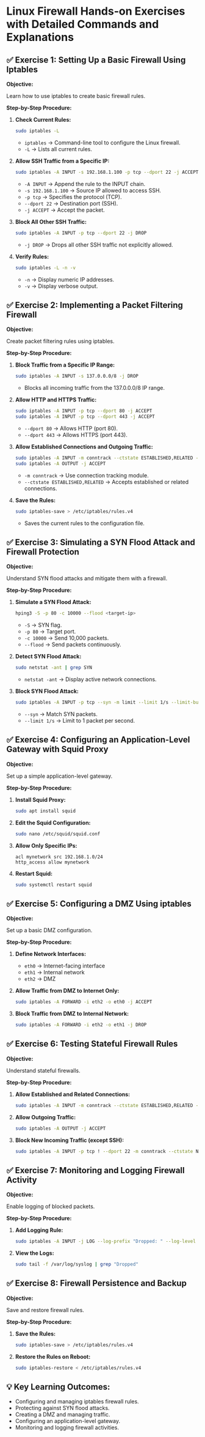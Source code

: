# Linux Firewall Hands-on Exercises with Detailed Commands and Explanations

## ✅ Exercise 1: Setting Up a Basic Firewall Using Iptables

**Objective:**

Learn how to use iptables to create basic firewall rules.

**Step-by-Step Procedure:**

1. **Check Current Rules:**

    ```bash
    sudo iptables -L
    ```

    - `iptables` → Command-line tool to configure the Linux firewall.
    - `-L` → Lists all current rules.

2. **Allow SSH Traffic from a Specific IP:**

    ```bash
    sudo iptables -A INPUT -s 192.168.1.100 -p tcp --dport 22 -j ACCEPT
    ```

    - `-A INPUT` → Append the rule to the INPUT chain.
    - `-s 192.168.1.100` → Source IP allowed to access SSH.
    - `-p tcp` → Specifies the protocol (TCP).
    - `--dport 22` → Destination port (SSH).
    - `-j ACCEPT` → Accept the packet.

3. **Block All Other SSH Traffic:**

    ```bash
    sudo iptables -A INPUT -p tcp --dport 22 -j DROP
    ```

    - `-j DROP` → Drops all other SSH traffic not explicitly allowed.

4. **Verify Rules:**

    ```bash
    sudo iptables -L -n -v
    ```

    - `-n` → Display numeric IP addresses.
    - `-v` → Display verbose output.

## ✅ Exercise 2: Implementing a Packet Filtering Firewall

**Objective:**

Create packet filtering rules using iptables.

**Step-by-Step Procedure:**

1. **Block Traffic from a Specific IP Range:**

    ```bash
    sudo iptables -A INPUT -s 137.0.0.0/8 -j DROP
    ```

    - Blocks all incoming traffic from the 137.0.0.0/8 IP range.

2. **Allow HTTP and HTTPS Traffic:**

    ```bash
    sudo iptables -A INPUT -p tcp --dport 80 -j ACCEPT
    sudo iptables -A INPUT -p tcp --dport 443 -j ACCEPT
    ```

    - `--dport 80` → Allows HTTP (port 80).
    - `--dport 443` → Allows HTTPS (port 443).

3. **Allow Established Connections and Outgoing Traffic:**

    ```bash
    sudo iptables -A INPUT -m conntrack --ctstate ESTABLISHED,RELATED -j ACCEPT
    sudo iptables -A OUTPUT -j ACCEPT
    ```

    - `-m conntrack` → Use connection tracking module.
    - `--ctstate ESTABLISHED,RELATED` → Accepts established or related connections.

4. **Save the Rules:**

    ```bash
    sudo iptables-save > /etc/iptables/rules.v4
    ```

    - Saves the current rules to the configuration file.

## ✅ Exercise 3: Simulating a SYN Flood Attack and Firewall Protection

**Objective:**

Understand SYN flood attacks and mitigate them with a firewall.

**Step-by-Step Procedure:**

1. **Simulate a SYN Flood Attack:**

    ```bash
    hping3 -S -p 80 -c 10000 --flood <target-ip>
    ```

    - `-S` → SYN flag.
    - `-p 80` → Target port.
    - `-c 10000` → Send 10,000 packets.
    - `--flood` → Send packets continuously.

2. **Detect SYN Flood Attack:**

    ```bash
    sudo netstat -ant | grep SYN
    ```

    - `netstat -ant` → Display active network connections.

3. **Block SYN Flood Attack:**

    ```bash
    sudo iptables -A INPUT -p tcp --syn -m limit --limit 1/s --limit-burst 3 -j ACCEPT
    ```

    - `--syn` → Match SYN packets.
    - `--limit 1/s` → Limit to 1 packet per second.

## ✅ Exercise 4: Configuring an Application-Level Gateway with Squid Proxy

**Objective:**

Set up a simple application-level gateway.

**Step-by-Step Procedure:**

1. **Install Squid Proxy:**

    ```bash
    sudo apt install squid
    ```

2. **Edit the Squid Configuration:**

    ```bash
    sudo nano /etc/squid/squid.conf
    ```

3. **Allow Only Specific IPs:**

    ```plaintext
    acl mynetwork src 192.168.1.0/24
    http_access allow mynetwork
    ```

4. **Restart Squid:**

    ```bash
    sudo systemctl restart squid
    ```

## ✅ Exercise 5: Configuring a DMZ Using iptables

**Objective:**

Set up a basic DMZ configuration.

**Step-by-Step Procedure:**

1. **Define Network Interfaces:**

    - `eth0` → Internet-facing interface
    - `eth1` → Internal network
    - `eth2` → DMZ

2. **Allow Traffic from DMZ to Internet Only:**

    ```bash
    sudo iptables -A FORWARD -i eth2 -o eth0 -j ACCEPT
    ```

3. **Block Traffic from DMZ to Internal Network:**

    ```bash
    sudo iptables -A FORWARD -i eth2 -o eth1 -j DROP
    ```

## ✅ Exercise 6: Testing Stateful Firewall Rules

**Objective:**

Understand stateful firewalls.

**Step-by-Step Procedure:**

1. **Allow Established and Related Connections:**

    ```bash
    sudo iptables -A INPUT -m conntrack --ctstate ESTABLISHED,RELATED -j ACCEPT
    ```

2. **Allow Outgoing Traffic:**

    ```bash
    sudo iptables -A OUTPUT -j ACCEPT
    ```

3. **Block New Incoming Traffic (except SSH):**

    ```bash
    sudo iptables -A INPUT -p tcp ! --dport 22 -m conntrack --ctstate NEW -j DROP
    ```

## ✅ Exercise 7: Monitoring and Logging Firewall Activity

**Objective:**

Enable logging of blocked packets.

**Step-by-Step Procedure:**

1. **Add Logging Rule:**

    ```bash
    sudo iptables -A INPUT -j LOG --log-prefix "Dropped: " --log-level 4
    ```

2. **View the Logs:**

    ```bash
    sudo tail -f /var/log/syslog | grep "Dropped"
    ```

## ✅ Exercise 8: Firewall Persistence and Backup

**Objective:**

Save and restore firewall rules.

**Step-by-Step Procedure:**

1. **Save the Rules:**

    ```bash
    sudo iptables-save > /etc/iptables/rules.v4
    ```

2. **Restore the Rules on Reboot:**

    ```bash
    sudo iptables-restore < /etc/iptables/rules.v4
    ```

## 💡 Key Learning Outcomes:

- Configuring and managing iptables firewall rules.
- Protecting against SYN flood attacks.
- Creating a DMZ and managing traffic.
- Configuring an application-level gateway.
- Monitoring and logging firewall activities.